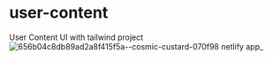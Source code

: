 # user-content
User Content UI with tailwind project
![656b04c8db89ad2a8f415f5a--cosmic-custard-070f98 netlify app_](https://github.com/aozdemiirr1/user-content/assets/121563534/d94f001f-9719-42ca-a980-dc4c6decd6d5)

